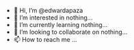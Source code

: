 - 👋 Hi, I’m @edwardapaza
- 👀 I’m interested in nothing...
- 🌱 I’m currently learning nothing...
- 💞️ I’m looking to collaborate on nothing...
- 📫 How to reach me ...

<!---
edwardapaza/edwardapaza is a ✨ special ✨ repository because its `README.md` (this file) appears on your GitHub profile.
You can click the Preview link to take a look at your changes.
--->
